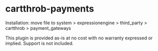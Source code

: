 cartthrob-payments
===============================

Installation: move file to system > expressionengine > third_party > cartthrob > payment_gateways

This plugin is provided as-is at no cost with no warranty expressed or implied. Support is not included. 